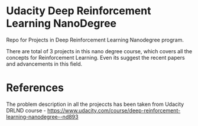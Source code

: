 # Udacity Deep Reinforcement Learning NanoDegree
Repo for Projects in Deep Reinforcement Learning Nanodegree program.

There are total of 3 projects in this nano degree course, which covers all the concepts for Reinforcement Learning. Even its suggest the recent papers and advancements in this field. 



# References

The problem description in all the projeccts has been taken from Udacity DRLND course - https://www.udacity.com/course/deep-reinforcement-learning-nanodegree--nd893
